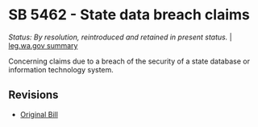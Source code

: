 # SB 5462 - State data breach claims
*Status: By resolution, reintroduced and retained in present status.* | [leg.wa.gov summary](https://app.leg.wa.gov/billsummary?BillNumber=5462&Year=2021)

Concerning claims due to a breach of the security of a state database or information technology system.

## Revisions
* [Original Bill](1/)